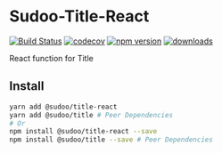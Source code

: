 # Sudoo-Title-React

[![Build Status](https://travis-ci.com/SudoDotDog/Sudoo-Title-React.svg?branch=master)](https://travis-ci.com/SudoDotDog/Sudoo-Title-React)
[![codecov](https://codecov.io/gh/SudoDotDog/Sudoo-Title-React/branch/master/graph/badge.svg)](https://codecov.io/gh/SudoDotDog/Sudoo-Title-React)
[![npm version](https://badge.fury.io/js/%40sudoo%2Ftitle-react.svg)](https://badge.fury.io/js/%40sudoo%2Ftitle-react)
[![downloads](https://img.shields.io/npm/dm/@sudoo/title-react.svg)](https://www.npmjs.com/package/@sudoo/title-react)

React function for Title

## Install

```sh
yarn add @sudoo/title-react
yarn add @sudoo/title # Peer Dependencies
# Or
npm install @sudoo/title-react --save
npm install @sudoo/title --save # Peer Dependencies
```
